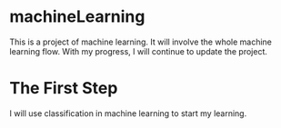 # machineLearning
This is a project of machine learning. It will involve the whole machine learning flow. With my progress, I will continue to update the project.
# The First Step
I will use classification in machine learning to start my learning.
